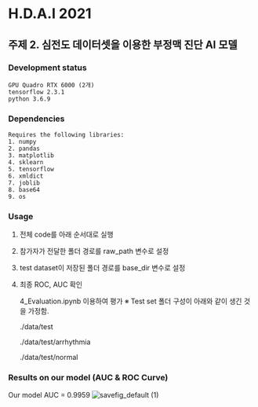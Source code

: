 # H.D.A.I 2021 
## 주제 2. 심전도 데이터셋을 이용한 부정맥 진단 AI 모델
### Development status
	GPU Quadro RTX 6000 (2개)
	tensorflow 2.3.1
	python 3.6.9
### Dependencies
	Requires the following libraries:
	1. numpy
	2. pandas 
	3. matplotlib
	4. sklearn
	5. tensorflow
	6. xmldict
	7. joblib
	8. base64
	9. os
	
	
	
### Usage
1. 전체 code를 아래 순서대로 실행
2. 참가자가 전달한 폴더 경로를 raw_path 변수로 설정
3. test dataset이 저장된 폴더 경로를 base_dir 변수로 설정
4. 최종 ROC, AUC 확인

	4_Evaluation.ipynb 이용하여 평가 
	※ Test set 폴더 구성이 아래와 같이 생긴 것을 가정함. 
	
	./data/test
	
	./data/test/arrhythmia
	
	./data/test/normal
	
	
### Results on our model (AUC & ROC Curve)
Our model AUC = 0.9959
![savefig_default (1)](https://user-images.githubusercontent.com/62556038/145504513-97a8dbaa-127b-4f64-99c4-3d5b39a82ecd.png)
